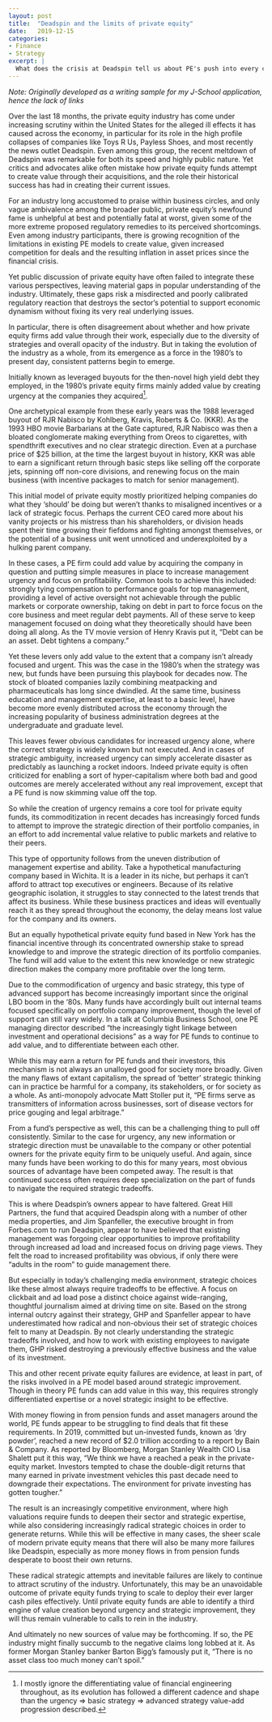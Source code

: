 ```yaml
---
layout: post
title:  "Deadspin and the limits of private equity"
date:   2019-12-15
categories:
- Finance
- Strategy
excerpt: |
  What does the crisis at Deadspin tell us about PE's push into every corner of American business, and where the limits might be?
---
```


*Note: Originally developed as a writing sample for my J-School application, hence the lack of links*

Over the last 18 months, the private equity industry has come under increasing scrutiny within the United States for the alleged ill effects it has caused across the economy, in particular for its role in the high profile collapses of companies like Toys R Us, Payless Shoes, and most recently the news outlet Deadspin. Even among this group, the recent meltdown of Deadspin was remarkable for both its speed and highly public nature. Yet critics and advocates alike often mistake how private equity funds attempt to create value through their acquisitions, and the role their historical success has had in creating their current issues.

For an industry long accustomed to praise within business circles, and only vague ambivalence among the broader public, private equity’s newfound fame is unhelpful at best and potentially fatal at worst, given some of the more extreme proposed regulatory remedies to its perceived shortcomings. Even among industry participants, there is growing recognition of the limitations in existing PE models to create value, given increased competition for deals and the resulting inflation in asset prices since the financial crisis.

Yet public discussion of private equity have often failed to integrate these various perspectives, leaving material gaps in popular understanding of the industry. Ultimately, these gaps risk a misdirected and poorly calibrated regulatory reaction that destroys the sector’s potential to support economic dynamism without fixing its very real underlying issues.

In particular, there is often disagreement about whether and how private equity firms add value through their work, especially due to the diversity of strategies and overall opacity of the industry. But in taking the evolution of the industry as a whole, from its emergence as a force in the 1980’s to present day, consistent patterns begin to emerge.

Initially known as leveraged buyouts for the then-novel high yield debt they employed, in the 1980’s private equity firms mainly added value by creating urgency at the companies they acquired[^1].

One archetypical example from these early years was the 1988 leveraged buyout of RJR Nabisco by Kohlberg, Kravis, Roberts & Co. (KKR). As the 1993 HBO movie Barbarians at the Gate captured, RJR Nabisco was then a bloated conglomerate making everything from Oreos to cigarettes, with spendthrift executives and no clear strategic direction. Even at a purchase price of $25 billion, at the time the largest buyout in history, KKR was able to earn a significant return through basic steps like selling off the corporate jets, spinning off non-core divisions, and renewing focus on the main business (with incentive packages to match for senior management).

This initial model of private equity mostly prioritized helping companies do what they ‘should’ be doing but weren’t thanks to misaligned incentives or a lack of strategic focus. Perhaps the current CEO cared more about his vanity projects or his mistress than his shareholders, or division heads spent their time growing their fiefdoms and fighting amongst themselves, or the potential of a business unit went unnoticed and underexploited by a hulking parent company.

In these cases, a PE firm could add value by acquiring the company in question and putting simple measures in place to increase management urgency and focus on profitability. Common tools to achieve this included: strongly tying compensation to performance goals for top management, providing a level of active oversight not achievable through the public markets or corporate ownership, taking on debt in part to force focus on the core business and meet regular debt payments. All of these serve to keep management focused on doing what they theoretically should have been doing all along. As the TV movie version of Henry Kravis put it, “Debt can be an asset. Debt tightens a company.”

Yet these levers only add value to the extent that a company isn’t already focused and urgent. This was the case in the 1980’s when the strategy was new, but funds have been pursuing this playbook for decades now. The stock of bloated companies lazily combining meatpacking and pharmaceuticals has long since dwindled. At the same time, business education and management expertise, at least to a basic level, have become more evenly distributed across the economy through the increasing popularity of business administration degrees at the undergraduate and graduate level.

This leaves fewer obvious candidates for increased urgency alone, where the correct strategy is widely known but not executed. And in cases of strategic ambiguity, increased urgency can simply accelerate disaster as predictably as launching a rocket indoors. Indeed private equity is often criticized for enabling a sort of hyper-capitalism where both bad and good outcomes are merely accelerated without any real improvement, except that a PE fund is now skimming value off the top.

So while the creation of urgency remains a core tool for private equity funds, its commoditization in recent decades has increasingly forced funds to attempt to improve the strategic direction of their portfolio companies, in an effort to add incremental value relative to public markets and relative to their peers.

This type of opportunity follows from the uneven distribution of management expertise and ability. Take a hypothetical manufacturing company based in Wichita. It is a leader in its niche, but perhaps it can’t afford to attract top executives or engineers. Because of its relative geographic isolation, it struggles to stay connected to the latest trends that affect its business. While these business practices and ideas will eventually reach it as they spread throughout the economy, the delay means lost value for the company and its owners.

But an equally hypothetical private equity fund based in New York has the financial incentive through its concentrated ownership stake to spread knowledge to and improve the strategic direction of its portfolio companies. The fund will add value to the extent this new knowledge or new strategic direction makes the company more profitable over the long term.

Due to the commodification of urgency and basic strategy, this type of advanced support has become increasingly important since the original LBO boom in the ‘80s. Many funds have accordingly built out internal teams focused specifically on portfolio company improvement, though the level of support can still vary widely. In a talk at Columbia Business School, one PE managing director described “the increasingly tight linkage between investment and operational decisions” as a way for PE funds to continue to add value, and to differentiate between each other.

While this may earn a return for PE funds and their investors, this mechanism is not always an unalloyed good for society more broadly. Given the many flaws of extant capitalism, the spread of ‘better’ strategic thinking can in practice be harmful for a company, its stakeholders, or for society as a whole. As anti-monopoly advocate Matt Stoller put it, “PE firms serve as transmitters of information across businesses, sort of disease vectors for price gouging and legal arbitrage.”

From a fund’s perspective as well, this can be a challenging thing to pull off consistently. Similar to the case for urgency, any new information or strategic direction must be unavailable to the company or other potential owners for the private equity firm to be uniquely useful. And again, since many funds have been working to do this for many years, most obvious sources of advantage have been competed away. The result is that continued success often requires deep specialization on the part of funds to navigate the required strategic tradeoffs.

This is where Deadspin’s owners appear to have faltered. Great Hill Partners, the fund that acquired Deadspin along with a number of other media properties, and Jim Spanfeller, the executive brought in from Forbes.com to run Deadspin, appear to have believed that existing management was forgoing clear opportunities to improve profitability through increased ad load and increased focus on driving page views. They felt the road to increased profitability was obvious, if only there were “adults in the room” to guide management there.

But especially in today’s challenging media environment, strategic choices like these almost always require tradeoffs to be effective. A focus on clickbait and ad load pose a distinct choice against wide-ranging, thoughtful journalism aimed at driving time on site. Based on the strong internal outcry against their strategy, GHP and Spanfeller appear to have underestimated how radical and non-obvious their set of strategic choices felt to many at Deadspin. By not clearly understanding the strategic tradeoffs involved, and how to work with existing employees to navigate them, GHP risked destroying a previously effective business and the value of its investment.

This and other recent private equity failures are evidence, at least in part, of the risks involved in a PE model based around strategic improvement. Though in theory PE funds can add value in this way, this requires strongly differentiated expertise or a novel strategic insight to be effective.

With money flowing in from pension funds and asset managers around the world, PE funds appear to be struggling to find deals that fit these requirements. In 2019, committed but un-invested funds, known as ‘dry powder’, reached a new record of $2.0 trillion according to a report by Bain & Company. As reported by Bloomberg, Morgan Stanley Wealth CIO Lisa Shalett put it this way, “We think we have a reached a peak in the private-equity market. Investors tempted to chase the double-digit returns that many earned in private investment vehicles this past decade need to downgrade their expectations. The environment for private investing has gotten tougher.”

The result is an increasingly competitive environment, where high valuations require funds to deepen their sector and strategic expertise, while also considering increasingly radical strategic choices in order to generate returns. While this will be effective in many cases, the sheer scale of modern private equity means that there will also be many more failures like Deadspin, especially as more money flows in from pension funds desperate to boost their own returns.

These radical strategic attempts and inevitable failures are likely to continue to attract scrutiny of the industry. Unfortunately, this may be an unavoidable outcome of private equity funds trying to scale to deploy their ever larger cash piles effectively. Until private equity funds are able to identify a third engine of value creation beyond urgency and strategic improvement, they will thus remain vulnerable to calls to rein in the industry.

And ultimately no new sources of value may be forthcoming. If so, the PE industry might finally succumb to the negative claims long lobbed at it. As former Morgan Stanley banker Barton Bigg’s famously put it, “There is no asset class too much money can’t spoil.”

[^1]: I mostly ignore the differentiating value of financial engineering throughout, as its evolution has followed a different cadence and shape than the urgency => basic strategy => advanced strategy value-add progression described.
